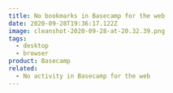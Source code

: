 ```yaml
---
title: No bookmarks in Basecamp for the web
date: 2020-09-28T19:36:17.122Z
image: cleanshot-2020-09-28-at-20.32.39.png
tags:
  - desktop
  - browser
product: Basecamp
related:
  - No activity in Basecamp for the web
---
```

